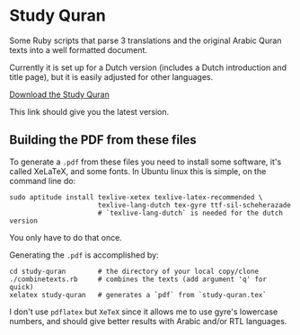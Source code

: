 # Study Quran

Some Ruby scripts that parse 3 translations and the original Arabic
Quran texts into a well formatted document.

Currently it is set up for a Dutch version (includes a Dutch
introduction and title page), but it is easily adjusted
for other languages.

[Download the Study Quran](https://github.com/oqc/study-quran/raw/master/study-quran.pdf)

This link should give you the latest version.


## Building the PDF from these files

To generate a `.pdf` from these files you need to install some software,
it's called XeLaTeX, and some fonts. In Ubuntu linux this is simple,
on the command line do:

    sudo aptitude install texlive-xetex texlive-latex-recommended \
                          texlive-lang-dutch tex-gyre ttf-sil-scheherazade
                          # `texlive-lang-dutch` is needed for the dutch version

You only have to do that once.

Generating the `.pdf` is accomplished by:

    cd study-quran        # the directory of your local copy/clone
    ./combinetexts.rb     # combines the texts (add argument 'q' for quick)
    xelatex study-quran   # generates a `pdf` from `study-quran.tex`


I don't use `pdflatex` but `XeTeX` since it allows me to use gyre's
lowercase numbers, and should give better results with Arabic and/or RTL
languages.
